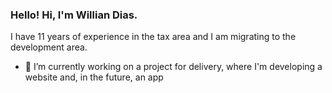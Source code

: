 ### Hello! Hi, I'm Willian Dias. 

I have 11 years of experience in the tax area and I am migrating to the development area.

- 🔭 I’m currently working on a project for delivery, where I'm developing a website and, in the future, an app

<!--
**williandiasc/williandiasc** is a ✨ _special_ ✨ repository because its `README.md` (this file) appears on your GitHub profile.





